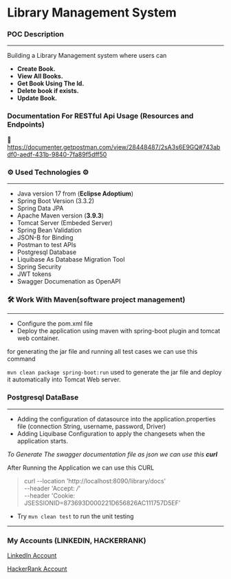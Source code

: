 # Library Management System

### **POC Description**

-----
Building a Library Management system where users can
- **Create Book.**
- **View All Books.**
- **Get Book Using The Id.**
- **Delete book if exists.**
- **Update Book.**

### Documentation For RESTful Api Usage (Resources and Endpoints)

📧 https://documenter.getpostman.com/view/28448487/2sA3s6E9GQ#743abdf0-aedf-431b-9840-7fa89f5dff50

### ⚙ Used Technologies ⚙

---
* Java version 17 from (**Eclipse Adoptium**)
* Spring Boot Version (3.3.2)
* Spring Data JPA
* Apache Maven version (**3.9.3**)
* Tomcat Server (Embeded Server)
* Spring Bean Validation
* JSON-B for Binding
* Postman to test APIs
* Postgresql Database
* Liquibase As Database Migration Tool
* Spring Security
* JWT tokens
* Swagger Documenation as OpenAPI

### 🛠 Work With Maven(software project management)

---
* Configure the pom.xml file
* Deploy the application using maven with spring-boot plugin and tomcat web container.

for generating the jar file and running all test cases we can use this command

`mvn clean package spring-boot:run` used to generate the jar file 
and deploy it automatically into Tomcat Web server.




### Postgresql DataBase

---
* Adding the configuration of datasource into the application.properties file (connection String, username, password, Driver)
* Adding Liquibase Configuration to apply the changesets when the application starts.


*To Generate The swagger documentation file as json we can use this **curl***

After Running the Application we can use this CURL
>curl --location 'http://localhost:8090/library/docs' \
--header 'Accept: */*' \
--header 'Cookie: JSESSIONID=873693D000221D656826AC111757D5EF'

- Try
`mvn clean test` to run the unit testing 



------
### My  Accounts (LINKEDIN, HACKERRANK)

[LinkedIn Account](https://www.linkedin.com/in/abdallah96)


[HackerRank Account](https://www.hackerrank.com/profile/abdallahsameer22)

